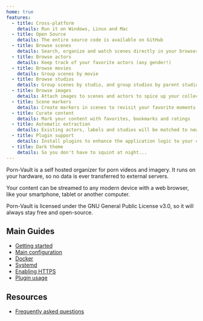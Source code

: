 ```yaml
---
home: true
features:
  - title: Cross-platform
    details: Run it on Windows, Linux and Mac
  - title: Open Source
    details: The entire source code is available on GitHub
  - title: Browse scenes
    details: Search, organize and watch scenes directly in your browser
  - title: Browse actors
    details: Keep track of your favorite actors (any gender!)
  - title: Browse movies
    details: Group scenes by movie
  - title: Browse studios
    details: Group scenes by studio, and group studios by parent studios
  - title: Browse images
    details: Attach images to scenes and actors to spice up your collection
  - title: Scene markers
    details: Create markers in scenes to revisit your favorite moments
  - title: Curate content
    details: Mark your content with favorites, bookmarks and ratings
  - title: Automatic extraction
    details: Existing actors, labels and studios will be matched to newly imported scenes
  - title: Plugin support
    details: Install plugins to enhance the application logic to your custom needs
  - title: Dark theme
    details: So you don't have to squint at night...
---
```


Porn-Vault is a self hosted organizer for porn videos and imagery. It runs on your hardware, so no data is ever transferred to external servers.

Your content can be streamed to any modern device with a web browser, like your smartphone, tablet or another computer.

Porn-Vault is licensed under the GNU General Public License v3.0, so it will always stay free and open-source.

## Main Guides

- [Getting started](guides/getting-started)
- [Main configuration](guides/config)
- [Docker](guides/docker)
- [Systemd](guides/systemd)
- [Enabling HTTPS](guides/advanced-config/https)
- [Plugin usage](guides/plugins/plugins-intro)

## Resources

- [Frequently asked questions](faq)
